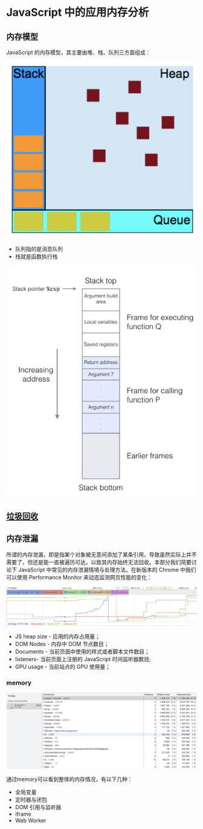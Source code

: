 # JavaScript 中的应用内存分析

## 内存模型

JavaScript 的内存模型，其主要由堆、栈、队列三方面组成：

![img](../images/zhu7Hi.png)

- 队列指的是消息队列
- 栈就是函数执行栈

![img](../images/QN2SMk.png)

## [垃圾回收](./closure.html#垃圾回收)

## 内存泄漏

所谓的内存泄漏，即是指某个对象被无意间添加了某条引用，导致虽然实际上并不需要了，但还是能一直被遍历可达，以致其内存始终无法回收。本部分我们简要讨论下 JavaScript 中常见的内存泄漏情境与处理方法。在新版本的 Chrome 中我们可以使用 Performance Monitor 来动态监测网页性能的变化：

![img](../images/DLWGqs.png)

- JS heap size - 应用的内存占用量；
- DOM Nodes - 内存中 DOM 节点数目；
- Documents - 当前页面中使用的样式或者脚本文件数目；
- listeners- 当前页面上注册的 JavaScript 时间监听器数目;
- GPU usage - 当前站点的 GPU 使用量；

### memory

![img](../images/krrmuu.png)

通过memory可以看到整体的内存情况，有以下几种：

- 全局变量
- 定时器与闭包
- DOM 引用与监听器
- iframe
- Web Worker
